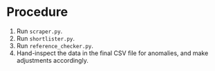 # Procedure
1. Run ```scraper.py```.
2. Run ```shortlister.py```.
3. Run ```reference_checker.py```.
4. Hand-inspect the data in the final CSV file for
anomalies, and make adjustments accordingly.